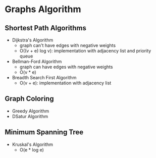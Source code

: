 # Graphs Algorithm
## Shortest Path Algorithms
- Dijkstra's Algorithm
  - graph can't have edges with negative weights
  - O((v + e) log v): implementation with adjacency list and priority queue
- Bellman-Ford Algorithm
  - graph can have edges with negative weights
  - O(v * e)
- Breadth Search First Algorithm
  - O(v + e): implementation with adjacency list
## Graph Coloring
- Greedy Algorithm
- DSatur Algorithm
## Minimum Spanning Tree
- Kruskal's Algorithm
  - O(e * log e)
